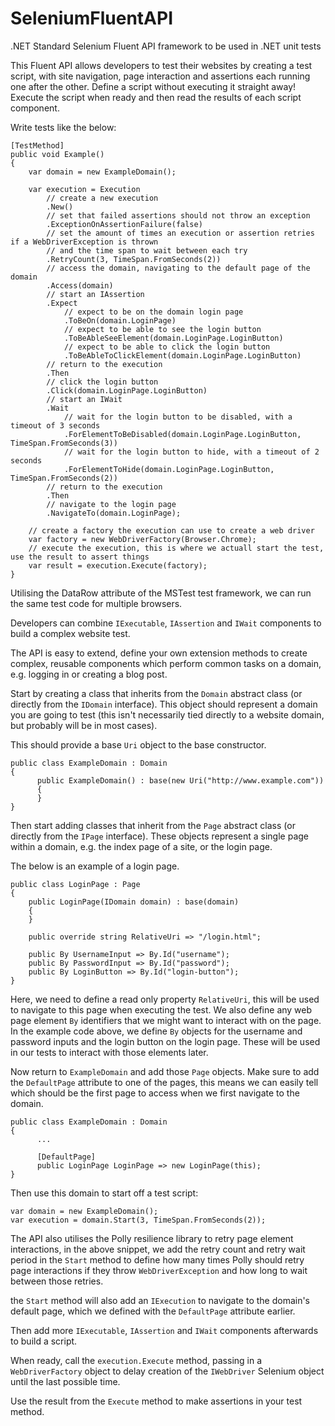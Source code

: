 # SeleniumFluentAPI
.NET Standard Selenium Fluent API framework to be used in .NET unit tests

This Fluent API allows developers to test their websites by creating a test script, with site navigation, page interaction and assertions each running one after the other. Define a script without executing it straight away! Execute the script when ready and then 
read the results of each script component.

Write tests like the below:

```
[TestMethod]
public void Example()
{
    var domain = new ExampleDomain();

    var execution = Execution
        // create a new execution
        .New()
        // set that failed assertions should not throw an exception
        .ExceptionOnAssertionFailure(false)
        // set the amount of times an execution or assertion retries if a WebDriverException is thrown
        // and the time span to wait between each try
        .RetryCount(3, TimeSpan.FromSeconds(2))
        // access the domain, navigating to the default page of the domain
        .Access(domain)
        // start an IAssertion
        .Expect
            // expect to be on the domain login page
            .ToBeOn(domain.LoginPage)
            // expect to be able to see the login button
            .ToBeAbleSeeElement(domain.LoginPage.LoginButton)
            // expect to be able to click the login button
            .ToBeAbleToClickElement(domain.LoginPage.LoginButton)
        // return to the execution
        .Then
        // click the login button
        .Click(domain.LoginPage.LoginButton)
        // start an IWait
        .Wait
            // wait for the login button to be disabled, with a timeout of 3 seconds
            .ForElementToBeDisabled(domain.LoginPage.LoginButton, TimeSpan.FromSeconds(3))
            // wait for the login button to hide, with a timeout of 2 seconds
            .ForElementToHide(domain.LoginPage.LoginButton, TimeSpan.FromSeconds(2))
        // return to the execution
        .Then
        // navigate to the login page
        .NavigateTo(domain.LoginPage);

    // create a factory the execution can use to create a web driver
    var factory = new WebDriverFactory(Browser.Chrome);
    // execute the execution, this is where we actuall start the test, use the result to assert things
    var result = execution.Execute(factory);
}
```

Utilising the DataRow attribute of the MSTest test framework, we can run the same test code for multiple browsers.

Developers can combine `IExecutable`, `IAssertion` and `IWait` components to build a complex website test.

The API is easy to extend, define your own extension methods to create complex, reusable components which perform common tasks on a domain, e.g. logging in or creating a blog post.

Start by creating a class that inherits from the `Domain` abstract class (or directly from the `IDomain` interface). This object should represent a domain you are going to test (this isn't necessarily tied directly to a website domain, but probably will be in most cases).

This should provide a base `Uri` object to the base constructor.

```
public class ExampleDomain : Domain
{
      public ExampleDomain() : base(new Uri("http://www.example.com"))
      {
      }
}
```

Then start adding classes that inherit from the `Page` abstract class (or directly from the `IPage` interface). These objects represent a single page within a domain, e.g. the index page of a site, or the login page.

The below is an example of a login page.

```
public class LoginPage : Page
{
    public LoginPage(IDomain domain) : base(domain)
    {
    }

    public override string RelativeUri => "/login.html";
        
    public By UsernameInput => By.Id("username");
    public By PasswordInput => By.Id("password");
    public By LoginButton => By.Id("login-button");
}
```

Here, we need to define a read only property `RelativeUri`, this will be used to navigate to this page when executing the test. We also define any web page element `By` identifiers that we might want to interact with on the page. In the example code above, we define `By` objects for the username and password inputs and the login button on the login page. These will be used in our tests to interact with those elements later.

Now return to `ExampleDomain` and add those `Page` objects. Make sure to add the `DefaultPage` attribute to one of the pages, this means we can easily tell which should be the first page to access when we first navigate to the domain.

```
public class ExampleDomain : Domain
{
      ...
      
      [DefaultPage]
      public LoginPage LoginPage => new LoginPage(this);
}
```

Then use this domain to start off a test script:

```
var domain = new ExampleDomain();
var execution = domain.Start(3, TimeSpan.FromSeconds(2));
```

The API also utilises the Polly resilience library to retry page element interactions, in the above snippet, we add the retry count and retry wait period in the `Start` method to define how many times Polly should retry page interactions if they throw `WebDriverException` and how long to wait between those retries.

the `Start` method will also add an `IExecution` to navigate to the domain's default page, which we defined with the `DefaultPage` attribute earlier.

Then add more `IExecutable`, `IAssertion` and `IWait` components afterwards to build a script.

When ready, call the `execution.Execute` method, passing in a `WebDriverFactory` object to delay creation of the `IWebDriver` Selenium object until the last possible time.

Use the result from the `Execute` method to make assertions in your test method.
